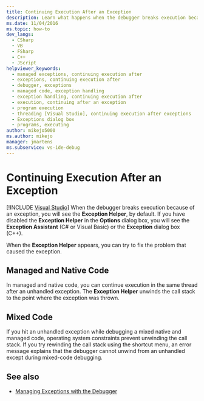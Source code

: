 ```yaml
---
title: Continuing Execution After an Exception
description: Learn what happens when the debugger breaks execution because of an unhandled exception. You may be able to continue execution in the same thread. 
ms.date: 11/04/2016
ms.topic: how-to
dev_langs: 
  - CSharp
  - VB
  - FSharp
  - C++
  - JScript
helpviewer_keywords: 
  - managed exceptions, continuing execution after
  - exceptions, continuing execution after
  - debugger, exceptions
  - managed code, exception handling
  - exception handling, continuing execution after
  - execution, continuing after an exception
  - program execution
  - threading [Visual Studio], continuing execution after exceptions
  - Exceptions dialog box
  - programs, executing
author: mikejo5000
ms.author: mikejo
manager: jmartens
ms.subservice: vs-ide-debug
---
```

# Continuing Execution After an Exception

 [!INCLUDE [Visual Studio](~/includes/applies-to-version/vs-windows-only.md)]
When the debugger breaks execution because of an exception, you will see the **Exception Helper**, by default. If you have disabled the **Exception Helper** in the **Options** dialog box, you will see the **Exception Assistant** (C# or Visual Basic) or the **Exception** dialog box (C++).

 When the **Exception Helper** appears, you can try to fix the problem that caused the exception.

## Managed and Native Code
 In managed and native code, you can continue execution in the same thread after an unhandled exception. The **Exception Helper** unwinds the call stack to the point where the exception was thrown.

## Mixed Code
 If you hit an unhandled exception while debugging a mixed native and managed code, operating system constraints prevent unwinding the call stack. If you try rewinding the call stack using the shortcut menu, an error message explains that the debugger cannot unwind from an unhandled except during mixed-code debugging.

## See also

- [Managing Exceptions with the Debugger](../debugger/managing-exceptions-with-the-debugger.md)